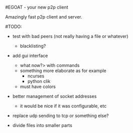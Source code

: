 #EGOAT - your new p2p client

Amazingly fast p2p client and server.


#TODO:

- test with bad peers (not really having a file or whatever)
    - blacklisting?
- add gui interface
    - what now?> with commands
    - something more elaborate as for example
        - ncurses
        - python clik
    - must have colors
- better management of  socket addresses
    - it would be nice if it was configurable, etc

- replace udp sending to tcp or something else?
- divide files into smaller parts

